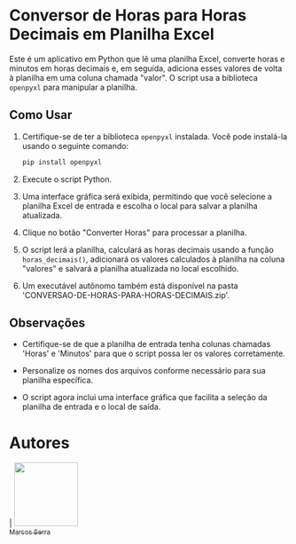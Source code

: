# Conversor de Horas para Horas Decimais em Planilha Excel

Este é um aplicativo em Python que lê uma planilha Excel, converte horas e minutos em horas decimais e, em seguida, adiciona esses valores de volta à planilha em uma coluna chamada "valor". O script usa a biblioteca `openpyxl` para manipular a planilha.

## Como Usar

1. Certifique-se de ter a biblioteca `openpyxl` instalada. Você pode instalá-la usando o seguinte comando:

    ```bash
    pip install openpyxl
    ```

2. Execute o script Python.

3. Uma interface gráfica será exibida, permitindo que você selecione a planilha Excel de entrada e escolha o local para salvar a planilha atualizada.

4. Clique no botão "Converter Horas" para processar a planilha.

5. O script lerá a planilha, calculará as horas decimais usando a função `horas_decimais()`, adicionará os valores calculados à planilha na coluna "valores" e salvará a planilha atualizada no local escolhido.

6. Um executável autônomo também está disponível na pasta 'CONVERSAO-DE-HORAS-PARA-HORAS-DECIMAIS.zip'.

## Observações

- Certifique-se de que a planilha de entrada tenha colunas chamadas 'Horas' e 'Minutos' para que o script possa ler os valores corretamente.

- Personalize os nomes dos arquivos conforme necessário para sua planilha específica.

- O script agora inclui uma interface gráfica que facilita a seleção da planilha de entrada e o local de saída.

# Autores

| [<img src="https://avatars.githubusercontent.com/u/78652932?v=4" width=115><br><sub>Marcos Serra</sub>](https://github.com/marcosserra1)
